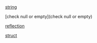 [string](string)

[check null or empty](check null or empty)

[reflection](reflection)

[struct](struct)